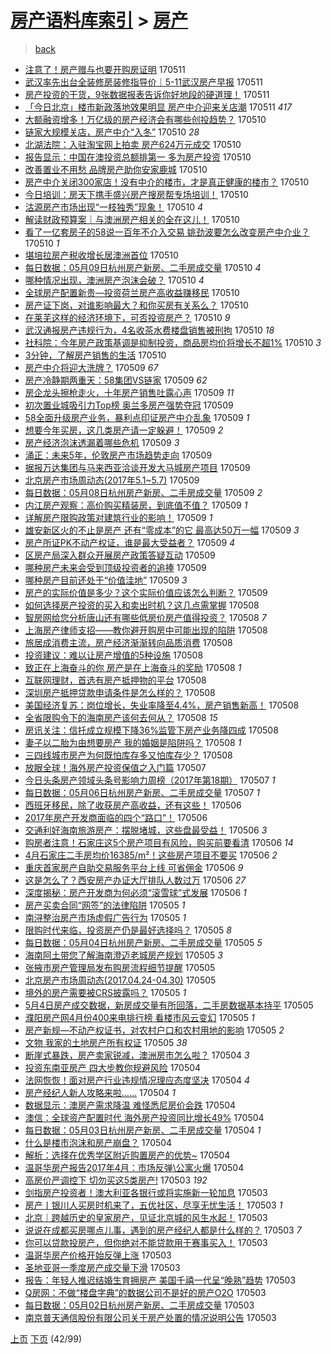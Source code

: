 [房产语料库索引](../../README.md)  > [房产](房产.md)
====
> [back](../README.md)

- [注意了！房产赠与也要开购房证明](http://jkwz.applinzi.com/ittc/6966341650287690757.html#%E6%B3%A8%E6%84%8F%E4%BA%86%EF%BC%81%E6%88%BF%E4%BA%A7%E8%B5%A0%E4%B8%8E%E4%B9%9F%E8%A6%81%E5%BC%80%E8%B4%AD%E6%88%BF%E8%AF%81%E6%98%8E) 170511  
- [武汉率先出台全装修房装修指导价｜5-11武汉房产早报](http://jkwz.applinzi.com/ittc/6966322414857225221.html#%E6%AD%A6%E6%B1%89%E7%8E%87%E5%85%88%E5%87%BA%E5%8F%B0%E5%85%A8%E8%A3%85%E4%BF%AE%E6%88%BF%E8%A3%85%E4%BF%AE%E6%8C%87%E5%AF%BC%E4%BB%B7%EF%BD%9C5-11%E6%AD%A6%E6%B1%89%E6%88%BF%E4%BA%A7%E6%97%A9%E6%8A%A5) 170511  
- [房产投资的干货，9张数据报表告诉你好地段的硬道理！](http://jkwz.applinzi.com/ittc/6966068760438899717.html#%E6%88%BF%E4%BA%A7%E6%8A%95%E8%B5%84%E7%9A%84%E5%B9%B2%E8%B4%A7%EF%BC%8C9%E5%BC%A0%E6%95%B0%E6%8D%AE%E6%8A%A5%E8%A1%A8%E5%91%8A%E8%AF%89%E4%BD%A0%E5%A5%BD%E5%9C%B0%E6%AE%B5%E7%9A%84%E7%A1%AC%E9%81%93%E7%90%86%EF%BC%81) 170511  
- [「今日北京」楼市新政落地效果明显 房产中介迎来关店潮](http://jkwz.applinzi.com/ittc/6966191962347537413.html#%E3%80%8C%E4%BB%8A%E6%97%A5%E5%8C%97%E4%BA%AC%E3%80%8D%E6%A5%BC%E5%B8%82%E6%96%B0%E6%94%BF%E8%90%BD%E5%9C%B0%E6%95%88%E6%9E%9C%E6%98%8E%E6%98%BE+%E6%88%BF%E4%BA%A7%E4%B8%AD%E4%BB%8B%E8%BF%8E%E6%9D%A5%E5%85%B3%E5%BA%97%E6%BD%AE) 170511 *417* 
- [大额融资增多！万亿级的房产经济会有哪些创投趋势？](http://jkwz.applinzi.com/ittc/6966144135714046981.html#%E5%A4%A7%E9%A2%9D%E8%9E%8D%E8%B5%84%E5%A2%9E%E5%A4%9A%EF%BC%81%E4%B8%87%E4%BA%BF%E7%BA%A7%E7%9A%84%E6%88%BF%E4%BA%A7%E7%BB%8F%E6%B5%8E%E4%BC%9A%E6%9C%89%E5%93%AA%E4%BA%9B%E5%88%9B%E6%8A%95%E8%B6%8B%E5%8A%BF%EF%BC%9F) 170510  
- [链家大规模关店，房产中介“入冬”](http://jkwz.applinzi.com/ittc/6966138144935117828.html#%E9%93%BE%E5%AE%B6%E5%A4%A7%E8%A7%84%E6%A8%A1%E5%85%B3%E5%BA%97%EF%BC%8C%E6%88%BF%E4%BA%A7%E4%B8%AD%E4%BB%8B%E2%80%9C%E5%85%A5%E5%86%AC%E2%80%9D) 170510 *28* 
- [北湖法院：入驻淘宝网上拍卖 房产624万元成交](http://jkwz.applinzi.com/ittc/6966067426977383428.html#%E5%8C%97%E6%B9%96%E6%B3%95%E9%99%A2%EF%BC%9A%E5%85%A5%E9%A9%BB%E6%B7%98%E5%AE%9D%E7%BD%91%E4%B8%8A%E6%8B%8D%E5%8D%96+%E6%88%BF%E4%BA%A7624%E4%B8%87%E5%85%83%E6%88%90%E4%BA%A4) 170510  
- [报告显示：中国在澳投资总额排第一 多为房产投资](http://jkwz.applinzi.com/ittc/6966064140215911429.html#%E6%8A%A5%E5%91%8A%E6%98%BE%E7%A4%BA%EF%BC%9A%E4%B8%AD%E5%9B%BD%E5%9C%A8%E6%BE%B3%E6%8A%95%E8%B5%84%E6%80%BB%E9%A2%9D%E6%8E%92%E7%AC%AC%E4%B8%80+%E5%A4%9A%E4%B8%BA%E6%88%BF%E4%BA%A7%E6%8A%95%E8%B5%84) 170510  
- [改善置业不用愁 品牌房产助你安家鹿城](http://jkwz.applinzi.com/ittc/6966063396314153989.html#%E6%94%B9%E5%96%84%E7%BD%AE%E4%B8%9A%E4%B8%8D%E7%94%A8%E6%84%81+%E5%93%81%E7%89%8C%E6%88%BF%E4%BA%A7%E5%8A%A9%E4%BD%A0%E5%AE%89%E5%AE%B6%E9%B9%BF%E5%9F%8E) 170510  
- [房产中介关闭300家店！没有中介的楼市，才是真正健康的楼市？](http://jkwz.applinzi.com/ittc/6966060642258650117.html#%E6%88%BF%E4%BA%A7%E4%B8%AD%E4%BB%8B%E5%85%B3%E9%97%AD300%E5%AE%B6%E5%BA%97%EF%BC%81%E6%B2%A1%E6%9C%89%E4%B8%AD%E4%BB%8B%E7%9A%84%E6%A5%BC%E5%B8%82%EF%BC%8C%E6%89%8D%E6%98%AF%E7%9C%9F%E6%AD%A3%E5%81%A5%E5%BA%B7%E7%9A%84%E6%A5%BC%E5%B8%82%EF%BC%9F) 170510  
- [今日培训：房天下携手盛兴房产搜房帮专场培训！](http://jkwz.applinzi.com/ittc/6966059935866553348.html#%E4%BB%8A%E6%97%A5%E5%9F%B9%E8%AE%AD%EF%BC%9A%E6%88%BF%E5%A4%A9%E4%B8%8B%E6%90%BA%E6%89%8B%E7%9B%9B%E5%85%B4%E6%88%BF%E4%BA%A7%E6%90%9C%E6%88%BF%E5%B8%AE%E4%B8%93%E5%9C%BA%E5%9F%B9%E8%AE%AD%EF%BC%81) 170510  
- [沽源房产市场出现“一枝独秀”现象！](http://jkwz.applinzi.com/ittc/6966056998738068485.html#%E6%B2%BD%E6%BA%90%E6%88%BF%E4%BA%A7%E5%B8%82%E5%9C%BA%E5%87%BA%E7%8E%B0%E2%80%9C%E4%B8%80%E6%9E%9D%E7%8B%AC%E7%A7%80%E2%80%9D%E7%8E%B0%E8%B1%A1%EF%BC%81) 170510 *4* 
- [解读财政预算案｜与澳洲房产相关的全在这儿！](http://jkwz.applinzi.com/ittc/6966055652685251589.html#%E8%A7%A3%E8%AF%BB%E8%B4%A2%E6%94%BF%E9%A2%84%E7%AE%97%E6%A1%88%EF%BD%9C%E4%B8%8E%E6%BE%B3%E6%B4%B2%E6%88%BF%E4%BA%A7%E7%9B%B8%E5%85%B3%E7%9A%84%E5%85%A8%E5%9C%A8%E8%BF%99%E5%84%BF%EF%BC%81) 170510  
- [看了一亿套房子的58说一百年不介入交易 姚劲波要怎么改变房产中介业？](http://jkwz.applinzi.com/ittc/6966048948019004420.html#%E7%9C%8B%E4%BA%86%E4%B8%80%E4%BA%BF%E5%A5%97%E6%88%BF%E5%AD%90%E7%9A%8458%E8%AF%B4%E4%B8%80%E7%99%BE%E5%B9%B4%E4%B8%8D%E4%BB%8B%E5%85%A5%E4%BA%A4%E6%98%93+%E5%A7%9A%E5%8A%B2%E6%B3%A2%E8%A6%81%E6%80%8E%E4%B9%88%E6%94%B9%E5%8F%98%E6%88%BF%E4%BA%A7%E4%B8%AD%E4%BB%8B%E4%B8%9A%EF%BC%9F) 170510 *1* 
- [堪培拉房产税收增长居澳洲首位](http://jkwz.applinzi.com/ittc/6966037080235836421.html#%E5%A0%AA%E5%9F%B9%E6%8B%89%E6%88%BF%E4%BA%A7%E7%A8%8E%E6%94%B6%E5%A2%9E%E9%95%BF%E5%B1%85%E6%BE%B3%E6%B4%B2%E9%A6%96%E4%BD%8D) 170510  
- [每日数据：05月09日杭州房产新房、二手房成交量](http://jkwz.applinzi.com/ittc/6966008837218763780.html#%E6%AF%8F%E6%97%A5%E6%95%B0%E6%8D%AE%EF%BC%9A05%E6%9C%8809%E6%97%A5%E6%9D%AD%E5%B7%9E%E6%88%BF%E4%BA%A7%E6%96%B0%E6%88%BF%E3%80%81%E4%BA%8C%E6%89%8B%E6%88%BF%E6%88%90%E4%BA%A4%E9%87%8F) 170510 *4* 
- [哪种情况出现，澳洲房产泡沫会破？](http://jkwz.applinzi.com/ittc/6965997556403274756.html#%E5%93%AA%E7%A7%8D%E6%83%85%E5%86%B5%E5%87%BA%E7%8E%B0%EF%BC%8C%E6%BE%B3%E6%B4%B2%E6%88%BF%E4%BA%A7%E6%B3%A1%E6%B2%AB%E4%BC%9A%E7%A0%B4%EF%BC%9F) 170510 *4* 
- [全球房产配置新贵—投资荷兰房产高收益赚移民](http://jkwz.applinzi.com/ittc/6965980030449484804.html#%E5%85%A8%E7%90%83%E6%88%BF%E4%BA%A7%E9%85%8D%E7%BD%AE%E6%96%B0%E8%B4%B5%E2%80%94%E6%8A%95%E8%B5%84%E8%8D%B7%E5%85%B0%E6%88%BF%E4%BA%A7%E9%AB%98%E6%94%B6%E7%9B%8A%E8%B5%9A%E7%A7%BB%E6%B0%91) 170510  
- [房产证下岗，对谁影响最大？和你买房有关系么？](http://jkwz.applinzi.com/ittc/6965970350390117381.html#%E6%88%BF%E4%BA%A7%E8%AF%81%E4%B8%8B%E5%B2%97%EF%BC%8C%E5%AF%B9%E8%B0%81%E5%BD%B1%E5%93%8D%E6%9C%80%E5%A4%A7%EF%BC%9F%E5%92%8C%E4%BD%A0%E4%B9%B0%E6%88%BF%E6%9C%89%E5%85%B3%E7%B3%BB%E4%B9%88%EF%BC%9F) 170510  
- [在莱芜这样的经济环境下，可否投资房产？](http://jkwz.applinzi.com/ittc/6965967071211947012.html#%E5%9C%A8%E8%8E%B1%E8%8A%9C%E8%BF%99%E6%A0%B7%E7%9A%84%E7%BB%8F%E6%B5%8E%E7%8E%AF%E5%A2%83%E4%B8%8B%EF%BC%8C%E5%8F%AF%E5%90%A6%E6%8A%95%E8%B5%84%E6%88%BF%E4%BA%A7%EF%BC%9F) 170510 *9* 
- [武汉通报房产违规行为，4名收茶水费楼盘销售被刑拘](http://jkwz.applinzi.com/ittc/6965965085137699845.html#%E6%AD%A6%E6%B1%89%E9%80%9A%E6%8A%A5%E6%88%BF%E4%BA%A7%E8%BF%9D%E8%A7%84%E8%A1%8C%E4%B8%BA%EF%BC%8C4%E5%90%8D%E6%94%B6%E8%8C%B6%E6%B0%B4%E8%B4%B9%E6%A5%BC%E7%9B%98%E9%94%80%E5%94%AE%E8%A2%AB%E5%88%91%E6%8B%98) 170510 *18* 
- [社科院：今年房产政策基调是抑制投资，商品房均价将增长不超1%](http://jkwz.applinzi.com/ittc/6965963563771364357.html#%E7%A4%BE%E7%A7%91%E9%99%A2%EF%BC%9A%E4%BB%8A%E5%B9%B4%E6%88%BF%E4%BA%A7%E6%94%BF%E7%AD%96%E5%9F%BA%E8%B0%83%E6%98%AF%E6%8A%91%E5%88%B6%E6%8A%95%E8%B5%84%EF%BC%8C%E5%95%86%E5%93%81%E6%88%BF%E5%9D%87%E4%BB%B7%E5%B0%86%E5%A2%9E%E9%95%BF%E4%B8%8D%E8%B6%851%25) 170510 *3* 
- [3分钟，了解房产销售的生活](http://jkwz.applinzi.com/ittc/6965962381824885764.html#3%E5%88%86%E9%92%9F%EF%BC%8C%E4%BA%86%E8%A7%A3%E6%88%BF%E4%BA%A7%E9%94%80%E5%94%AE%E7%9A%84%E7%94%9F%E6%B4%BB) 170510  
- [房产中介将迎大洗牌？](http://jkwz.applinzi.com/ittc/6965792823734436868.html#%E6%88%BF%E4%BA%A7%E4%B8%AD%E4%BB%8B%E5%B0%86%E8%BF%8E%E5%A4%A7%E6%B4%97%E7%89%8C%EF%BC%9F) 170509 *67* 
- [房产冷静期两重天：58集团VS链家](http://jkwz.applinzi.com/ittc/6965784995963601925.html#%E6%88%BF%E4%BA%A7%E5%86%B7%E9%9D%99%E6%9C%9F%E4%B8%A4%E9%87%8D%E5%A4%A9%EF%BC%9A58%E9%9B%86%E5%9B%A2VS%E9%93%BE%E5%AE%B6) 170509 *62* 
- [房企龙头擦枪走火，十年房产销售吐露心声](http://jkwz.applinzi.com/ittc/6965701867366515716.html#%E6%88%BF%E4%BC%81%E9%BE%99%E5%A4%B4%E6%93%A6%E6%9E%AA%E8%B5%B0%E7%81%AB%EF%BC%8C%E5%8D%81%E5%B9%B4%E6%88%BF%E4%BA%A7%E9%94%80%E5%94%AE%E5%90%90%E9%9C%B2%E5%BF%83%E5%A3%B0) 170509 *11* 
- [初次置业城吸引力Top榜 奥兰多房产强势夺冠](http://jkwz.applinzi.com/ittc/6965689876363084804.html#%E5%88%9D%E6%AC%A1%E7%BD%AE%E4%B8%9A%E5%9F%8E%E5%90%B8%E5%BC%95%E5%8A%9BTop%E6%A6%9C+%E5%A5%A5%E5%85%B0%E5%A4%9A%E6%88%BF%E4%BA%A7%E5%BC%BA%E5%8A%BF%E5%A4%BA%E5%86%A0) 170509  
- [58全面升级房产业务，暴利点印证房产中介乱象](http://jkwz.applinzi.com/ittc/6965683682319795204.html#58%E5%85%A8%E9%9D%A2%E5%8D%87%E7%BA%A7%E6%88%BF%E4%BA%A7%E4%B8%9A%E5%8A%A1%EF%BC%8C%E6%9A%B4%E5%88%A9%E7%82%B9%E5%8D%B0%E8%AF%81%E6%88%BF%E4%BA%A7%E4%B8%AD%E4%BB%8B%E4%B9%B1%E8%B1%A1) 170509 *1* 
- [想要今年买房，这几类房产请一定躲避！](http://jkwz.applinzi.com/ittc/6965677228590367749.html#%E6%83%B3%E8%A6%81%E4%BB%8A%E5%B9%B4%E4%B9%B0%E6%88%BF%EF%BC%8C%E8%BF%99%E5%87%A0%E7%B1%BB%E6%88%BF%E4%BA%A7%E8%AF%B7%E4%B8%80%E5%AE%9A%E8%BA%B2%E9%81%BF%EF%BC%81) 170509 *2* 
- [房产经济泡沫透漏着哪些危机](http://jkwz.applinzi.com/ittc/6965671616531923973.html#%E6%88%BF%E4%BA%A7%E7%BB%8F%E6%B5%8E%E6%B3%A1%E6%B2%AB%E9%80%8F%E6%BC%8F%E7%9D%80%E5%93%AA%E4%BA%9B%E5%8D%B1%E6%9C%BA) 170509 *3* 
- [涌正：未来5年，伦敦房产市场趋势走向](http://jkwz.applinzi.com/ittc/6965670448325985284.html#%E6%B6%8C%E6%AD%A3%EF%BC%9A%E6%9C%AA%E6%9D%A55%E5%B9%B4%EF%BC%8C%E4%BC%A6%E6%95%A6%E6%88%BF%E4%BA%A7%E5%B8%82%E5%9C%BA%E8%B6%8B%E5%8A%BF%E8%B5%B0%E5%90%91) 170509  
- [据报万达集团与马来西亚洽谈开发大马城房产项目](http://jkwz.applinzi.com/ittc/6965628032168494085.html#%E6%8D%AE%E6%8A%A5%E4%B8%87%E8%BE%BE%E9%9B%86%E5%9B%A2%E4%B8%8E%E9%A9%AC%E6%9D%A5%E8%A5%BF%E4%BA%9A%E6%B4%BD%E8%B0%88%E5%BC%80%E5%8F%91%E5%A4%A7%E9%A9%AC%E5%9F%8E%E6%88%BF%E4%BA%A7%E9%A1%B9%E7%9B%AE) 170509  
- [北京房产市场周动态(2017年5.1~5.7)](http://jkwz.applinzi.com/ittc/6965613009627005957.html#%E5%8C%97%E4%BA%AC%E6%88%BF%E4%BA%A7%E5%B8%82%E5%9C%BA%E5%91%A8%E5%8A%A8%E6%80%81%282017%E5%B9%B45.1%7E5.7%29) 170509  
- [每日数据：05月08日杭州房产新房、二手房成交量](http://jkwz.applinzi.com/ittc/6965610900441531396.html#%E6%AF%8F%E6%97%A5%E6%95%B0%E6%8D%AE%EF%BC%9A05%E6%9C%8808%E6%97%A5%E6%9D%AD%E5%B7%9E%E6%88%BF%E4%BA%A7%E6%96%B0%E6%88%BF%E3%80%81%E4%BA%8C%E6%89%8B%E6%88%BF%E6%88%90%E4%BA%A4%E9%87%8F) 170509 *2* 
- [内江房产观察：高价购买精装房，到底值不值？](http://jkwz.applinzi.com/ittc/6965600296691565572.html#%E5%86%85%E6%B1%9F%E6%88%BF%E4%BA%A7%E8%A7%82%E5%AF%9F%EF%BC%9A%E9%AB%98%E4%BB%B7%E8%B4%AD%E4%B9%B0%E7%B2%BE%E8%A3%85%E6%88%BF%EF%BC%8C%E5%88%B0%E5%BA%95%E5%80%BC%E4%B8%8D%E5%80%BC%EF%BC%9F) 170509 *1* 
- [详解房产限购政策对建筑行业的影响！](http://jkwz.applinzi.com/ittc/6965595032735187972.html#%E8%AF%A6%E8%A7%A3%E6%88%BF%E4%BA%A7%E9%99%90%E8%B4%AD%E6%94%BF%E7%AD%96%E5%AF%B9%E5%BB%BA%E7%AD%91%E8%A1%8C%E4%B8%9A%E7%9A%84%E5%BD%B1%E5%93%8D%EF%BC%81) 170509 *1* 
- [雄安新区火的不止是房产 还有“零成本”的它 最高达50万一幅](http://jkwz.applinzi.com/ittc/6965592010948871173.html#%E9%9B%84%E5%AE%89%E6%96%B0%E5%8C%BA%E7%81%AB%E7%9A%84%E4%B8%8D%E6%AD%A2%E6%98%AF%E6%88%BF%E4%BA%A7+%E8%BF%98%E6%9C%89%E2%80%9C%E9%9B%B6%E6%88%90%E6%9C%AC%E2%80%9D%E7%9A%84%E5%AE%83+%E6%9C%80%E9%AB%98%E8%BE%BE50%E4%B8%87%E4%B8%80%E5%B9%85) 170509 *3* 
- [房产所证PK不动产权证，谁是最大受益者？](http://jkwz.applinzi.com/ittc/6965587814765822981.html#%E6%88%BF%E4%BA%A7%E6%89%80%E8%AF%81PK%E4%B8%8D%E5%8A%A8%E4%BA%A7%E6%9D%83%E8%AF%81%EF%BC%8C%E8%B0%81%E6%98%AF%E6%9C%80%E5%A4%A7%E5%8F%97%E7%9B%8A%E8%80%85%EF%BC%9F) 170509 *4* 
- [区房产局深入群众开展房产政策答疑互动](http://jkwz.applinzi.com/ittc/6965586201904940037.html#%E5%8C%BA%E6%88%BF%E4%BA%A7%E5%B1%80%E6%B7%B1%E5%85%A5%E7%BE%A4%E4%BC%97%E5%BC%80%E5%B1%95%E6%88%BF%E4%BA%A7%E6%94%BF%E7%AD%96%E7%AD%94%E7%96%91%E4%BA%92%E5%8A%A8) 170509  
- [哪种房产未来会受到顶级投资者的追捧](http://jkwz.applinzi.com/ittc/6965335533029950469.html#%E5%93%AA%E7%A7%8D%E6%88%BF%E4%BA%A7%E6%9C%AA%E6%9D%A5%E4%BC%9A%E5%8F%97%E5%88%B0%E9%A1%B6%E7%BA%A7%E6%8A%95%E8%B5%84%E8%80%85%E7%9A%84%E8%BF%BD%E6%8D%A7) 170509  
- [哪种房产目前还处于“价值洼地”](http://jkwz.applinzi.com/ittc/6965335533025756164.html#%E5%93%AA%E7%A7%8D%E6%88%BF%E4%BA%A7%E7%9B%AE%E5%89%8D%E8%BF%98%E5%A4%84%E4%BA%8E%E2%80%9C%E4%BB%B7%E5%80%BC%E6%B4%BC%E5%9C%B0%E2%80%9D) 170509 *3* 
- [房产的实际价值是多少？这个实际价值应该怎么判断？](http://jkwz.applinzi.com/ittc/6965343441910236164.html#%E6%88%BF%E4%BA%A7%E7%9A%84%E5%AE%9E%E9%99%85%E4%BB%B7%E5%80%BC%E6%98%AF%E5%A4%9A%E5%B0%91%EF%BC%9F%E8%BF%99%E4%B8%AA%E5%AE%9E%E9%99%85%E4%BB%B7%E5%80%BC%E5%BA%94%E8%AF%A5%E6%80%8E%E4%B9%88%E5%88%A4%E6%96%AD%EF%BC%9F) 170509  
- [如何选择房产投资的买入和卖出时机？这几点需掌握](http://jkwz.applinzi.com/ittc/6965373906142626820.html#%E5%A6%82%E4%BD%95%E9%80%89%E6%8B%A9%E6%88%BF%E4%BA%A7%E6%8A%95%E8%B5%84%E7%9A%84%E4%B9%B0%E5%85%A5%E5%92%8C%E5%8D%96%E5%87%BA%E6%97%B6%E6%9C%BA%EF%BC%9F%E8%BF%99%E5%87%A0%E7%82%B9%E9%9C%80%E6%8E%8C%E6%8F%A1) 170508  
- [智房网给您分析唐山还有哪些低房价房产值得投资？](http://jkwz.applinzi.com/ittc/6965329058479997957.html#%E6%99%BA%E6%88%BF%E7%BD%91%E7%BB%99%E6%82%A8%E5%88%86%E6%9E%90%E5%94%90%E5%B1%B1%E8%BF%98%E6%9C%89%E5%93%AA%E4%BA%9B%E4%BD%8E%E6%88%BF%E4%BB%B7%E6%88%BF%E4%BA%A7%E5%80%BC%E5%BE%97%E6%8A%95%E8%B5%84%EF%BC%9F) 170508 *7* 
- [上海房产律师支招——教你避开购房中可能出现的陷阱](http://jkwz.applinzi.com/ittc/6965323584867140612.html#%E4%B8%8A%E6%B5%B7%E6%88%BF%E4%BA%A7%E5%BE%8B%E5%B8%88%E6%94%AF%E6%8B%9B%E2%80%94%E2%80%94%E6%95%99%E4%BD%A0%E9%81%BF%E5%BC%80%E8%B4%AD%E6%88%BF%E4%B8%AD%E5%8F%AF%E8%83%BD%E5%87%BA%E7%8E%B0%E7%9A%84%E9%99%B7%E9%98%B1) 170508  
- [旅居成消费主流，房产经济渐渐转向品质消费](http://jkwz.applinzi.com/ittc/6965319472654058501.html#%E6%97%85%E5%B1%85%E6%88%90%E6%B6%88%E8%B4%B9%E4%B8%BB%E6%B5%81%EF%BC%8C%E6%88%BF%E4%BA%A7%E7%BB%8F%E6%B5%8E%E6%B8%90%E6%B8%90%E8%BD%AC%E5%90%91%E5%93%81%E8%B4%A8%E6%B6%88%E8%B4%B9) 170508  
- [投资建议：难以让房产增值的5种设施](http://jkwz.applinzi.com/ittc/6965312851093750789.html#%E6%8A%95%E8%B5%84%E5%BB%BA%E8%AE%AE%EF%BC%9A%E9%9A%BE%E4%BB%A5%E8%AE%A9%E6%88%BF%E4%BA%A7%E5%A2%9E%E5%80%BC%E7%9A%845%E7%A7%8D%E8%AE%BE%E6%96%BD) 170508  
- [致正在上海奋斗的你 房产是在上海奋斗的奖励](http://jkwz.applinzi.com/ittc/6965300979166610436.html#%E8%87%B4%E6%AD%A3%E5%9C%A8%E4%B8%8A%E6%B5%B7%E5%A5%8B%E6%96%97%E7%9A%84%E4%BD%A0+%E6%88%BF%E4%BA%A7%E6%98%AF%E5%9C%A8%E4%B8%8A%E6%B5%B7%E5%A5%8B%E6%96%97%E7%9A%84%E5%A5%96%E5%8A%B1) 170508 *1* 
- [互联网理财，首选有房产抵押物的平台](http://jkwz.applinzi.com/ittc/6965294940501312516.html#%E4%BA%92%E8%81%94%E7%BD%91%E7%90%86%E8%B4%A2%EF%BC%8C%E9%A6%96%E9%80%89%E6%9C%89%E6%88%BF%E4%BA%A7%E6%8A%B5%E6%8A%BC%E7%89%A9%E7%9A%84%E5%B9%B3%E5%8F%B0) 170508  
- [深圳房产抵押贷款申请条件是怎么样的？](http://jkwz.applinzi.com/ittc/6965288583534478340.html#%E6%B7%B1%E5%9C%B3%E6%88%BF%E4%BA%A7%E6%8A%B5%E6%8A%BC%E8%B4%B7%E6%AC%BE%E7%94%B3%E8%AF%B7%E6%9D%A1%E4%BB%B6%E6%98%AF%E6%80%8E%E4%B9%88%E6%A0%B7%E7%9A%84%EF%BC%9F) 170508  
- [美国经济复苏：岗位增长，失业率降至4.4%，房产销售新高！](http://jkwz.applinzi.com/ittc/6965286357021754373.html#%E7%BE%8E%E5%9B%BD%E7%BB%8F%E6%B5%8E%E5%A4%8D%E8%8B%8F%EF%BC%9A%E5%B2%97%E4%BD%8D%E5%A2%9E%E9%95%BF%EF%BC%8C%E5%A4%B1%E4%B8%9A%E7%8E%87%E9%99%8D%E8%87%B34.4%25%EF%BC%8C%E6%88%BF%E4%BA%A7%E9%94%80%E5%94%AE%E6%96%B0%E9%AB%98%EF%BC%81) 170508  
- [全省限购令下的海南房产该何去何从？](http://jkwz.applinzi.com/ittc/6965285042770150405.html#%E5%85%A8%E7%9C%81%E9%99%90%E8%B4%AD%E4%BB%A4%E4%B8%8B%E7%9A%84%E6%B5%B7%E5%8D%97%E6%88%BF%E4%BA%A7%E8%AF%A5%E4%BD%95%E5%8E%BB%E4%BD%95%E4%BB%8E%EF%BC%9F) 170508 *15* 
- [房讯关注：信托成立规模下降36%监管下房产业务降四成](http://jkwz.applinzi.com/ittc/6965282430649893892.html#%E6%88%BF%E8%AE%AF%E5%85%B3%E6%B3%A8%EF%BC%9A%E4%BF%A1%E6%89%98%E6%88%90%E7%AB%8B%E8%A7%84%E6%A8%A1%E4%B8%8B%E9%99%8D36%25%E7%9B%91%E7%AE%A1%E4%B8%8B%E6%88%BF%E4%BA%A7%E4%B8%9A%E5%8A%A1%E9%99%8D%E5%9B%9B%E6%88%90) 170508  
- [妻子以二胎为由想要房产 我的婚姻是陷阱吗？](http://jkwz.applinzi.com/ittc/6965252621504873476.html#%E5%A6%BB%E5%AD%90%E4%BB%A5%E4%BA%8C%E8%83%8E%E4%B8%BA%E7%94%B1%E6%83%B3%E8%A6%81%E6%88%BF%E4%BA%A7+%E6%88%91%E7%9A%84%E5%A9%9A%E5%A7%BB%E6%98%AF%E9%99%B7%E9%98%B1%E5%90%97%EF%BC%9F) 170508 *1* 
- [三四线城市房产为何既怕库存多又怕库存少？](http://jkwz.applinzi.com/ittc/6965049124482188292.html#%E4%B8%89%E5%9B%9B%E7%BA%BF%E5%9F%8E%E5%B8%82%E6%88%BF%E4%BA%A7%E4%B8%BA%E4%BD%95%E6%97%A2%E6%80%95%E5%BA%93%E5%AD%98%E5%A4%9A%E5%8F%88%E6%80%95%E5%BA%93%E5%AD%98%E5%B0%91%EF%BC%9F) 170508  
- [放眼全球！海外房产投资保值之入门篇](http://jkwz.applinzi.com/ittc/6965007689783444485.html#%E6%94%BE%E7%9C%BC%E5%85%A8%E7%90%83%EF%BC%81%E6%B5%B7%E5%A4%96%E6%88%BF%E4%BA%A7%E6%8A%95%E8%B5%84%E4%BF%9D%E5%80%BC%E4%B9%8B%E5%85%A5%E9%97%A8%E7%AF%87) 170507  
- [今日头条房产领域头条号影响力周榜（2017年第18期）](http://jkwz.applinzi.com/ittc/6964975528695038981.html#%E4%BB%8A%E6%97%A5%E5%A4%B4%E6%9D%A1%E6%88%BF%E4%BA%A7%E9%A2%86%E5%9F%9F%E5%A4%B4%E6%9D%A1%E5%8F%B7%E5%BD%B1%E5%93%8D%E5%8A%9B%E5%91%A8%E6%A6%9C%EF%BC%882017%E5%B9%B4%E7%AC%AC18%E6%9C%9F%EF%BC%89) 170507 *1* 
- [每日数据：05月06日杭州房产新房、二手房成交量](http://jkwz.applinzi.com/ittc/6964887067359183877.html#%E6%AF%8F%E6%97%A5%E6%95%B0%E6%8D%AE%EF%BC%9A05%E6%9C%8806%E6%97%A5%E6%9D%AD%E5%B7%9E%E6%88%BF%E4%BA%A7%E6%96%B0%E6%88%BF%E3%80%81%E4%BA%8C%E6%89%8B%E6%88%BF%E6%88%90%E4%BA%A4%E9%87%8F) 170507 *1* 
- [西班牙移民，除了收获房产高收益，还有这些！](http://jkwz.applinzi.com/ittc/6964253938546115588.html#%E8%A5%BF%E7%8F%AD%E7%89%99%E7%A7%BB%E6%B0%91%EF%BC%8C%E9%99%A4%E4%BA%86%E6%94%B6%E8%8E%B7%E6%88%BF%E4%BA%A7%E9%AB%98%E6%94%B6%E7%9B%8A%EF%BC%8C%E8%BF%98%E6%9C%89%E8%BF%99%E4%BA%9B%EF%BC%81) 170506  
- [2017年房产开发商面临的四个“路口”！](http://jkwz.applinzi.com/ittc/6964665960966390789.html#2017%E5%B9%B4%E6%88%BF%E4%BA%A7%E5%BC%80%E5%8F%91%E5%95%86%E9%9D%A2%E4%B8%B4%E7%9A%84%E5%9B%9B%E4%B8%AA%E2%80%9C%E8%B7%AF%E5%8F%A3%E2%80%9D%EF%BC%81) 170506  
- [交通利好海南旅游房产：摆脱堵城，这些盘最受益！](http://jkwz.applinzi.com/ittc/6964141995193795588.html#%E4%BA%A4%E9%80%9A%E5%88%A9%E5%A5%BD%E6%B5%B7%E5%8D%97%E6%97%85%E6%B8%B8%E6%88%BF%E4%BA%A7%EF%BC%9A%E6%91%86%E8%84%B1%E5%A0%B5%E5%9F%8E%EF%BC%8C%E8%BF%99%E4%BA%9B%E7%9B%98%E6%9C%80%E5%8F%97%E7%9B%8A%EF%BC%81) 170506 *3* 
- [购房者注意！石家庄这5个房产项目有风险，购买前要看清](http://jkwz.applinzi.com/ittc/6964635664824927236.html#%E8%B4%AD%E6%88%BF%E8%80%85%E6%B3%A8%E6%84%8F%EF%BC%81%E7%9F%B3%E5%AE%B6%E5%BA%84%E8%BF%995%E4%B8%AA%E6%88%BF%E4%BA%A7%E9%A1%B9%E7%9B%AE%E6%9C%89%E9%A3%8E%E9%99%A9%EF%BC%8C%E8%B4%AD%E4%B9%B0%E5%89%8D%E8%A6%81%E7%9C%8B%E6%B8%85) 170506 *14* 
- [4月石家庄二手房均价16385/m²！这些房产项目不要买](http://jkwz.applinzi.com/ittc/6964625549925286916.html#4%E6%9C%88%E7%9F%B3%E5%AE%B6%E5%BA%84%E4%BA%8C%E6%89%8B%E6%88%BF%E5%9D%87%E4%BB%B716385%2Fm%C2%B2%EF%BC%81%E8%BF%99%E4%BA%9B%E6%88%BF%E4%BA%A7%E9%A1%B9%E7%9B%AE%E4%B8%8D%E8%A6%81%E4%B9%B0) 170506 *2* 
- [重庆首家房产自助交易服务平台上线  可省佣金](http://jkwz.applinzi.com/ittc/6964587806813848581.html#%E9%87%8D%E5%BA%86%E9%A6%96%E5%AE%B6%E6%88%BF%E4%BA%A7%E8%87%AA%E5%8A%A9%E4%BA%A4%E6%98%93%E6%9C%8D%E5%8A%A1%E5%B9%B3%E5%8F%B0%E4%B8%8A%E7%BA%BF++%E5%8F%AF%E7%9C%81%E4%BD%A3%E9%87%91) 170506 *9* 
- [这是怎么了？西安房产办证大厅排队人数过万](http://jkwz.applinzi.com/ittc/6964478333365519365.html#%E8%BF%99%E6%98%AF%E6%80%8E%E4%B9%88%E4%BA%86%EF%BC%9F%E8%A5%BF%E5%AE%89%E6%88%BF%E4%BA%A7%E5%8A%9E%E8%AF%81%E5%A4%A7%E5%8E%85%E6%8E%92%E9%98%9F%E4%BA%BA%E6%95%B0%E8%BF%87%E4%B8%87) 170506 *27* 
- [深度揭秘：房产开发商为何必须“滚雪球”式发展](http://jkwz.applinzi.com/ittc/6964201399515612164.html#%E6%B7%B1%E5%BA%A6%E6%8F%AD%E7%A7%98%EF%BC%9A%E6%88%BF%E4%BA%A7%E5%BC%80%E5%8F%91%E5%95%86%E4%B8%BA%E4%BD%95%E5%BF%85%E9%A1%BB%E2%80%9C%E6%BB%9A%E9%9B%AA%E7%90%83%E2%80%9D%E5%BC%8F%E5%8F%91%E5%B1%95) 170506 *1* 
- [房产买卖合同“网签”的法律陷阱](http://jkwz.applinzi.com/ittc/6964278720780043269.html#%E6%88%BF%E4%BA%A7%E4%B9%B0%E5%8D%96%E5%90%88%E5%90%8C%E2%80%9C%E7%BD%91%E7%AD%BE%E2%80%9D%E7%9A%84%E6%B3%95%E5%BE%8B%E9%99%B7%E9%98%B1) 170505 *1* 
- [南浔整治房产市场虚假广告行为](http://jkwz.applinzi.com/ittc/6964272805246927877.html#%E5%8D%97%E6%B5%94%E6%95%B4%E6%B2%BB%E6%88%BF%E4%BA%A7%E5%B8%82%E5%9C%BA%E8%99%9A%E5%81%87%E5%B9%BF%E5%91%8A%E8%A1%8C%E4%B8%BA) 170505 *1* 
- [限购时代来临，投资房产仍是最好选择吗？](http://jkwz.applinzi.com/ittc/6964222478820836357.html#%E9%99%90%E8%B4%AD%E6%97%B6%E4%BB%A3%E6%9D%A5%E4%B8%B4%EF%BC%8C%E6%8A%95%E8%B5%84%E6%88%BF%E4%BA%A7%E4%BB%8D%E6%98%AF%E6%9C%80%E5%A5%BD%E9%80%89%E6%8B%A9%E5%90%97%EF%BC%9F) 170505 *8* 
- [每日数据：05月04日杭州房产新房、二手房成交量](http://jkwz.applinzi.com/ittc/6964218467237495813.html#%E6%AF%8F%E6%97%A5%E6%95%B0%E6%8D%AE%EF%BC%9A05%E6%9C%8804%E6%97%A5%E6%9D%AD%E5%B7%9E%E6%88%BF%E4%BA%A7%E6%96%B0%E6%88%BF%E3%80%81%E4%BA%8C%E6%89%8B%E6%88%BF%E6%88%90%E4%BA%A4%E9%87%8F) 170505 *5* 
- [海南阿土带您了解海南澄迈老城房产规划](http://jkwz.applinzi.com/ittc/6964211838085497860.html#%E6%B5%B7%E5%8D%97%E9%98%BF%E5%9C%9F%E5%B8%A6%E6%82%A8%E4%BA%86%E8%A7%A3%E6%B5%B7%E5%8D%97%E6%BE%84%E8%BF%88%E8%80%81%E5%9F%8E%E6%88%BF%E4%BA%A7%E8%A7%84%E5%88%92) 170505 *3* 
- [张掖市房产管理局发布购房流程细节提醒](http://jkwz.applinzi.com/ittc/6964205701881660420.html#%E5%BC%A0%E6%8E%96%E5%B8%82%E6%88%BF%E4%BA%A7%E7%AE%A1%E7%90%86%E5%B1%80%E5%8F%91%E5%B8%83%E8%B4%AD%E6%88%BF%E6%B5%81%E7%A8%8B%E7%BB%86%E8%8A%82%E6%8F%90%E9%86%92) 170505  
- [北京房产市场周动态(2017.04.24-04.30)](http://jkwz.applinzi.com/ittc/6964124729173607429.html#%E5%8C%97%E4%BA%AC%E6%88%BF%E4%BA%A7%E5%B8%82%E5%9C%BA%E5%91%A8%E5%8A%A8%E6%80%81%282017.04.24-04.30%29) 170505  
- [境外的房产需要被CRS披露吗？](http://jkwz.applinzi.com/ittc/6964118551056106501.html#%E5%A2%83%E5%A4%96%E7%9A%84%E6%88%BF%E4%BA%A7%E9%9C%80%E8%A6%81%E8%A2%ABCRS%E6%8A%AB%E9%9C%B2%E5%90%97%EF%BC%9F) 170505 *1* 
- [5月4日房产成交数据，新房成交量有所回落，二手房数据基本持平](http://jkwz.applinzi.com/ittc/6964113083432698884.html#5%E6%9C%884%E6%97%A5%E6%88%BF%E4%BA%A7%E6%88%90%E4%BA%A4%E6%95%B0%E6%8D%AE%EF%BC%8C%E6%96%B0%E6%88%BF%E6%88%90%E4%BA%A4%E9%87%8F%E6%9C%89%E6%89%80%E5%9B%9E%E8%90%BD%EF%BC%8C%E4%BA%8C%E6%89%8B%E6%88%BF%E6%95%B0%E6%8D%AE%E5%9F%BA%E6%9C%AC%E6%8C%81%E5%B9%B3) 170505  
- [濮阳房产网4月份400来电排行榜 看楼市风云变幻](http://jkwz.applinzi.com/ittc/6964101184418743301.html#%E6%BF%AE%E9%98%B3%E6%88%BF%E4%BA%A7%E7%BD%914%E6%9C%88%E4%BB%BD400%E6%9D%A5%E7%94%B5%E6%8E%92%E8%A1%8C%E6%A6%9C+%E7%9C%8B%E6%A5%BC%E5%B8%82%E9%A3%8E%E4%BA%91%E5%8F%98%E5%B9%BB) 170505 *1* 
- [房产新规—不动产权证书，对农村户口和农村用地的影响](http://jkwz.applinzi.com/ittc/6964052708825760773.html#%E6%88%BF%E4%BA%A7%E6%96%B0%E8%A7%84%E2%80%94%E4%B8%8D%E5%8A%A8%E4%BA%A7%E6%9D%83%E8%AF%81%E4%B9%A6%EF%BC%8C%E5%AF%B9%E5%86%9C%E6%9D%91%E6%88%B7%E5%8F%A3%E5%92%8C%E5%86%9C%E6%9D%91%E7%94%A8%E5%9C%B0%E7%9A%84%E5%BD%B1%E5%93%8D) 170505 *2* 
- [文物 我家的土地房产所有权证](http://jkwz.applinzi.com/ittc/6963725698760967172.html#%E6%96%87%E7%89%A9+%E6%88%91%E5%AE%B6%E7%9A%84%E5%9C%9F%E5%9C%B0%E6%88%BF%E4%BA%A7%E6%89%80%E6%9C%89%E6%9D%83%E8%AF%81) 170505 *38* 
- [断崖式暴跌，房产卖家锐减，澳洲房市怎么啦？](http://jkwz.applinzi.com/ittc/6963854530277016580.html#%E6%96%AD%E5%B4%96%E5%BC%8F%E6%9A%B4%E8%B7%8C%EF%BC%8C%E6%88%BF%E4%BA%A7%E5%8D%96%E5%AE%B6%E9%94%90%E5%87%8F%EF%BC%8C%E6%BE%B3%E6%B4%B2%E6%88%BF%E5%B8%82%E6%80%8E%E4%B9%88%E5%95%A6%EF%BC%9F) 170504 *3* 
- [投资东南亚房产 四大步教你规避风险](http://jkwz.applinzi.com/ittc/6963805163121804293.html#%E6%8A%95%E8%B5%84%E4%B8%9C%E5%8D%97%E4%BA%9A%E6%88%BF%E4%BA%A7+%E5%9B%9B%E5%A4%A7%E6%AD%A5%E6%95%99%E4%BD%A0%E8%A7%84%E9%81%BF%E9%A3%8E%E9%99%A9) 170504  
- [法网恢恢！面对房产行业违规情况理应态度坚决](http://jkwz.applinzi.com/ittc/6963847918338442245.html#%E6%B3%95%E7%BD%91%E6%81%A2%E6%81%A2%EF%BC%81%E9%9D%A2%E5%AF%B9%E6%88%BF%E4%BA%A7%E8%A1%8C%E4%B8%9A%E8%BF%9D%E8%A7%84%E6%83%85%E5%86%B5%E7%90%86%E5%BA%94%E6%80%81%E5%BA%A6%E5%9D%9A%E5%86%B3) 170504 *4* 
- [房产经纪人新人攻略来啦……](http://jkwz.applinzi.com/ittc/6963838311771669508.html#%E6%88%BF%E4%BA%A7%E7%BB%8F%E7%BA%AA%E4%BA%BA%E6%96%B0%E4%BA%BA%E6%94%BB%E7%95%A5%E6%9D%A5%E5%95%A6%E2%80%A6%E2%80%A6) 170504 *1* 
- [数据显示：澳房产需求降温 难怪悉尼房价会跌](http://jkwz.applinzi.com/ittc/6963814770250613765.html#%E6%95%B0%E6%8D%AE%E6%98%BE%E7%A4%BA%EF%BC%9A%E6%BE%B3%E6%88%BF%E4%BA%A7%E9%9C%80%E6%B1%82%E9%99%8D%E6%B8%A9+%E9%9A%BE%E6%80%AA%E6%82%89%E5%B0%BC%E6%88%BF%E4%BB%B7%E4%BC%9A%E8%B7%8C) 170504  
- [澳信：全球资产配置时代 海外房产投资同比增长49%](http://jkwz.applinzi.com/ittc/6963814556580185092.html#%E6%BE%B3%E4%BF%A1%EF%BC%9A%E5%85%A8%E7%90%83%E8%B5%84%E4%BA%A7%E9%85%8D%E7%BD%AE%E6%97%B6%E4%BB%A3+%E6%B5%B7%E5%A4%96%E6%88%BF%E4%BA%A7%E6%8A%95%E8%B5%84%E5%90%8C%E6%AF%94%E5%A2%9E%E9%95%BF49%25) 170504  
- [每日数据：05月03日杭州房产新房、二手房成交量](http://jkwz.applinzi.com/ittc/6963767266620474372.html#%E6%AF%8F%E6%97%A5%E6%95%B0%E6%8D%AE%EF%BC%9A05%E6%9C%8803%E6%97%A5%E6%9D%AD%E5%B7%9E%E6%88%BF%E4%BA%A7%E6%96%B0%E6%88%BF%E3%80%81%E4%BA%8C%E6%89%8B%E6%88%BF%E6%88%90%E4%BA%A4%E9%87%8F) 170504 *1* 
- [什么是楼市泡沫和房产崩盘？](http://jkwz.applinzi.com/ittc/6963756001365853189.html#%E4%BB%80%E4%B9%88%E6%98%AF%E6%A5%BC%E5%B8%82%E6%B3%A1%E6%B2%AB%E5%92%8C%E6%88%BF%E4%BA%A7%E5%B4%A9%E7%9B%98%EF%BC%9F) 170504  
- [解析：选择在优秀学区附近购置房产的优势~](http://jkwz.applinzi.com/ittc/6963750533230773253.html#%E8%A7%A3%E6%9E%90%EF%BC%9A%E9%80%89%E6%8B%A9%E5%9C%A8%E4%BC%98%E7%A7%80%E5%AD%A6%E5%8C%BA%E9%99%84%E8%BF%91%E8%B4%AD%E7%BD%AE%E6%88%BF%E4%BA%A7%E7%9A%84%E4%BC%98%E5%8A%BF%7E) 170504  
- [温哥华房产报告2017年4月：市场反弹\公寓火爆](http://jkwz.applinzi.com/ittc/6963398006828172292.html#%E6%B8%A9%E5%93%A5%E5%8D%8E%E6%88%BF%E4%BA%A7%E6%8A%A5%E5%91%8A2017%E5%B9%B44%E6%9C%88%EF%BC%9A%E5%B8%82%E5%9C%BA%E5%8F%8D%E5%BC%B9%5C%E5%85%AC%E5%AF%93%E7%81%AB%E7%88%86) 170504  
- [高房价严调控下 切勿买这5类房产!](http://jkwz.applinzi.com/ittc/6963550188776981509.html#%E9%AB%98%E6%88%BF%E4%BB%B7%E4%B8%A5%E8%B0%83%E6%8E%A7%E4%B8%8B+%E5%88%87%E5%8B%BF%E4%B9%B0%E8%BF%995%E7%B1%BB%E6%88%BF%E4%BA%A7%21) 170503 *192* 
- [剑指房产投资者！澳大利亚各银行或将实施新一轮加息](http://jkwz.applinzi.com/ittc/6963504002321875973.html#%E5%89%91%E6%8C%87%E6%88%BF%E4%BA%A7%E6%8A%95%E8%B5%84%E8%80%85%EF%BC%81%E6%BE%B3%E5%A4%A7%E5%88%A9%E4%BA%9A%E5%90%84%E9%93%B6%E8%A1%8C%E6%88%96%E5%B0%86%E5%AE%9E%E6%96%BD%E6%96%B0%E4%B8%80%E8%BD%AE%E5%8A%A0%E6%81%AF) 170503  
- [房产丨银川人买房时机来了，五优社区，尽享无忧生活！](http://jkwz.applinzi.com/ittc/6963485828947903493.html#%E6%88%BF%E4%BA%A7%E4%B8%A8%E9%93%B6%E5%B7%9D%E4%BA%BA%E4%B9%B0%E6%88%BF%E6%97%B6%E6%9C%BA%E6%9D%A5%E4%BA%86%EF%BC%8C%E4%BA%94%E4%BC%98%E7%A4%BE%E5%8C%BA%EF%BC%8C%E5%B0%BD%E4%BA%AB%E6%97%A0%E5%BF%A7%E7%94%9F%E6%B4%BB%EF%BC%81) 170503 *1* 
- [北京｜跨越历史的皇家房产，见证北京城的风生水起！](http://jkwz.applinzi.com/ittc/6963478706839356421.html#%E5%8C%97%E4%BA%AC%EF%BD%9C%E8%B7%A8%E8%B6%8A%E5%8E%86%E5%8F%B2%E7%9A%84%E7%9A%87%E5%AE%B6%E6%88%BF%E4%BA%A7%EF%BC%8C%E8%A7%81%E8%AF%81%E5%8C%97%E4%BA%AC%E5%9F%8E%E7%9A%84%E9%A3%8E%E7%94%9F%E6%B0%B4%E8%B5%B7%EF%BC%81) 170503  
- [说说在成都买房哪点儿事，遇到的房产经纪人都是什么样的？](http://jkwz.applinzi.com/ittc/6963470895287895044.html#%E8%AF%B4%E8%AF%B4%E5%9C%A8%E6%88%90%E9%83%BD%E4%B9%B0%E6%88%BF%E5%93%AA%E7%82%B9%E5%84%BF%E4%BA%8B%EF%BC%8C%E9%81%87%E5%88%B0%E7%9A%84%E6%88%BF%E4%BA%A7%E7%BB%8F%E7%BA%AA%E4%BA%BA%E9%83%BD%E6%98%AF%E4%BB%80%E4%B9%88%E6%A0%B7%E7%9A%84%EF%BC%9F) 170503 *7* 
- [你可以贷款投房产，但你绝对不能贷款用于赛事买入！](http://jkwz.applinzi.com/ittc/6963467753263465477.html#%E4%BD%A0%E5%8F%AF%E4%BB%A5%E8%B4%B7%E6%AC%BE%E6%8A%95%E6%88%BF%E4%BA%A7%EF%BC%8C%E4%BD%86%E4%BD%A0%E7%BB%9D%E5%AF%B9%E4%B8%8D%E8%83%BD%E8%B4%B7%E6%AC%BE%E7%94%A8%E4%BA%8E%E8%B5%9B%E4%BA%8B%E4%B9%B0%E5%85%A5%EF%BC%81) 170503  
- [温哥华房产价格开始反弹上涨](http://jkwz.applinzi.com/ittc/6963440148590101509.html#%E6%B8%A9%E5%93%A5%E5%8D%8E%E6%88%BF%E4%BA%A7%E4%BB%B7%E6%A0%BC%E5%BC%80%E5%A7%8B%E5%8F%8D%E5%BC%B9%E4%B8%8A%E6%B6%A8) 170503  
- [圣地亚哥一季度房产成交量下滑](http://jkwz.applinzi.com/ittc/6963429229852099589.html#%E5%9C%A3%E5%9C%B0%E4%BA%9A%E5%93%A5%E4%B8%80%E5%AD%A3%E5%BA%A6%E6%88%BF%E4%BA%A7%E6%88%90%E4%BA%A4%E9%87%8F%E4%B8%8B%E6%BB%91) 170503  
- [报告：年轻人推迟结婚生育拥房产 美国千禧一代呈“晚熟”趋势](http://jkwz.applinzi.com/ittc/6963402386017092612.html#%E6%8A%A5%E5%91%8A%EF%BC%9A%E5%B9%B4%E8%BD%BB%E4%BA%BA%E6%8E%A8%E8%BF%9F%E7%BB%93%E5%A9%9A%E7%94%9F%E8%82%B2%E6%8B%A5%E6%88%BF%E4%BA%A7+%E7%BE%8E%E5%9B%BD%E5%8D%83%E7%A6%A7%E4%B8%80%E4%BB%A3%E5%91%88%E2%80%9C%E6%99%9A%E7%86%9F%E2%80%9D%E8%B6%8B%E5%8A%BF) 170503  
- [Q房网：不做“楼盘字典”的数据公司不是好的房产O2O](http://jkwz.applinzi.com/ittc/6963395020274009092.html#Q%E6%88%BF%E7%BD%91%EF%BC%9A%E4%B8%8D%E5%81%9A%E2%80%9C%E6%A5%BC%E7%9B%98%E5%AD%97%E5%85%B8%E2%80%9D%E7%9A%84%E6%95%B0%E6%8D%AE%E5%85%AC%E5%8F%B8%E4%B8%8D%E6%98%AF%E5%A5%BD%E7%9A%84%E6%88%BF%E4%BA%A7O2O) 170503  
- [每日数据：05月02日杭州房产新房、二手房成交量](http://jkwz.applinzi.com/ittc/6963377575266092036.html#%E6%AF%8F%E6%97%A5%E6%95%B0%E6%8D%AE%EF%BC%9A05%E6%9C%8802%E6%97%A5%E6%9D%AD%E5%B7%9E%E6%88%BF%E4%BA%A7%E6%96%B0%E6%88%BF%E3%80%81%E4%BA%8C%E6%89%8B%E6%88%BF%E6%88%90%E4%BA%A4%E9%87%8F) 170503  
- [南京普天通信股份有限公司关于房产处置的情况说明公告](http://jkwz.applinzi.com/ittc/6963260370855658500.html#%E5%8D%97%E4%BA%AC%E6%99%AE%E5%A4%A9%E9%80%9A%E4%BF%A1%E8%82%A1%E4%BB%BD%E6%9C%89%E9%99%90%E5%85%AC%E5%8F%B8%E5%85%B3%E4%BA%8E%E6%88%BF%E4%BA%A7%E5%A4%84%E7%BD%AE%E7%9A%84%E6%83%85%E5%86%B5%E8%AF%B4%E6%98%8E%E5%85%AC%E5%91%8A) 170503  


 [上页](房产43.md) [下页](房产41.md)          (42/99)